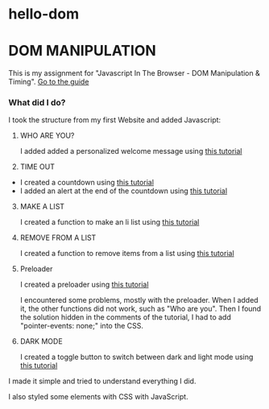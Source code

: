 # hello-dom

# DOM MANIPULATION

This is my assignment for "Javascript In The Browser - DOM Manipulation & Timing".
[Go to the guide](https://io.tskoli.dev/guides/5f1332acb279dc27c467cac8)

### What did I do?

I took the structure from my first Website and added Javascript:

1. WHO ARE YOU?

   I added added a personalized welcome message using [this tutorial](https://developer.mozilla.org/en-US/docs/Learn/Getting_started_with_the_web/JavaScript_basics)

2. TIME OUT

- I created a countdown using [this tutorial](https://www.youtube.com/watch?v=_a4XCarxwr8)
- I added an alert at the end of the countdown using [this tutorial](https://www.w3schools.com/jsref/met_win_setinterval.asp)

3. MAKE A LIST

   I created a function to make an li list using [this tutorial](https://youtu.be/wiozYyXQEVk)

4. REMOVE FROM A LIST

   I created a function to remove items from a list using [this tutorial](https://www.w3schools.com/jsref/met_element_remove.asp)

5. Preloader

   I created a preloader using [this tutorial](https://css-tricks.com/lets-make-a-fancy-but-uncomplicated-page-loader/)

   I encountered some problems, mostly with the preloader. When I added it, the other functions did not work, such as "Who are you". Then I found the solution hidden in the comments of the tutorial, I had to add "pointer-events: none;" into the CSS.

6. DARK MODE

   I created a toggle button to switch between dark and light mode using [this tutorial](https://www.w3schools.com/howto/howto_js_toggle_dark_mode.asp)

I made it simple and tried to understand everything I did.

I also styled some elements with CSS with JavaScript.
